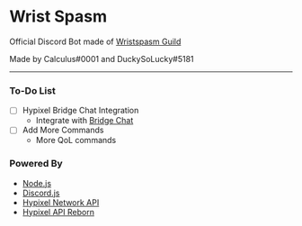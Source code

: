 # Wrist Spasm
Official Discord Bot made of [Wristspasm Guild](https://discord.gg/BjcMKKMHUf)<br />


Made by Calculus#0001 and DuckySoLucky#5181
<hr>

### To-Do List
- [ ] Hypixel Bridge Chat Integration
  - Integrate with [Bridge Chat](https://github.com/DuckySoLucky/hypixel-discord-chat-bridge)
- [ ] Add More Commands
  - More QoL commands

### Powered By
- [Node.js](https://nodejs.org/)
- [Discord.js](https://discord.js.org/)
- [Hypixel Network API](http://api.hypixel.net/)
- [Hypixel API Reborn](https://hypixel.stavzdev.me/#/)
